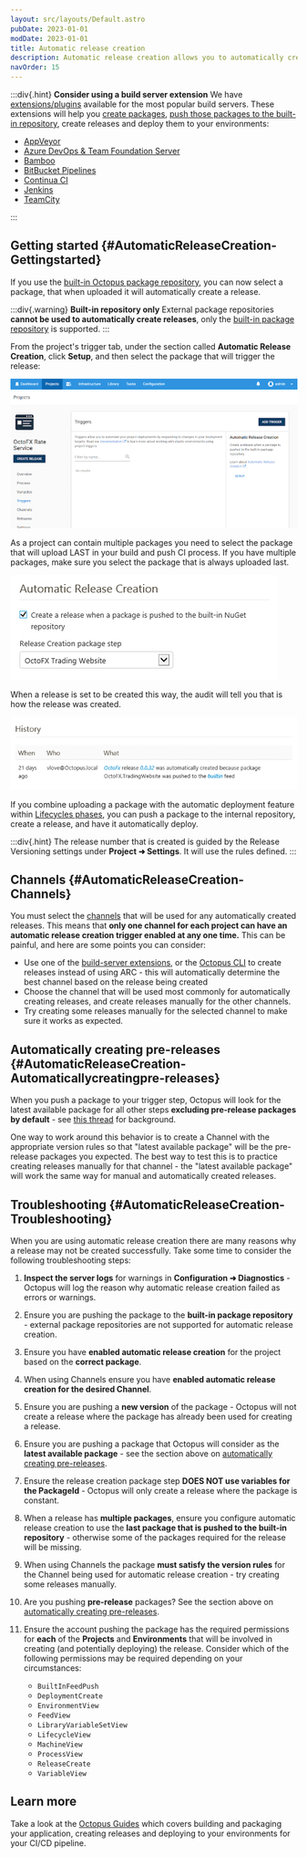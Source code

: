 ```yaml
---
layout: src/layouts/Default.astro
pubDate: 2023-01-01
modDate: 2023-01-01
title: Automatic release creation
description: Automatic release creation allows you to automatically create a new release when a new package is pushed to the built-in package repository.
navOrder: 15
---
```


:::div{.hint}
**Consider using a build server extension**
We have [extensions/plugins](/docs/packaging-applications/build-servers/) available for the most popular build servers. These extensions will help you [create packages](/docs/packaging-applications), [push those packages to the built-in repository](/docs/packaging-applications/package-repositories/built-in-repository/#pushing-packages-to-the-built-in-repository), create releases and deploy them to your environments:

 - [AppVeyor](/docs/packaging-applications/build-servers/appveyor)
 - [Azure DevOps & Team Foundation Server](/docs/packaging-applications/build-servers/tfs-azure-devops)
 - [Bamboo](/docs/packaging-applications/build-servers/bamboo)
 - [BitBucket Pipelines](/docs/packaging-applications/build-servers/bitbucket-pipelines)
 - [Continua CI](/docs/packaging-applications/build-servers/continua-ci)
 - [Jenkins](/docs/packaging-applications/build-servers/jenkins)
 - [TeamCity](/docs/packaging-applications/build-servers/teamcity)

:::

## Getting started {#AutomaticReleaseCreation-Gettingstarted}

If you use the [built-in Octopus package repository](/docs/packaging-applications/package-repositories), you can now select a package, that when uploaded it will automatically create a release.

:::div{.warning}
**Built-in repository only**
External package repositories **cannot be used to automatically create releases**, only the [built-in package repository](/docs/packaging-applications/package-repositories) is supported.
:::

From the project's trigger tab, under the section called **Automatic Release Creation**, click **Setup**, and then select the package that will trigger the release:

![Automatic release creation](/docs/projects/project-triggers/images/automatic-release-creation.png "width=500")

As a project can contain multiple packages you need to select the package that will upload LAST in your build and push CI process. If you have multiple packages, make sure you select the package that is always uploaded last.

![Automatic release creation last package option](/docs/projects/project-triggers/images/automatic-release-creation-last-package.png "width=500")

When a release is set to be created this way, the audit will tell you that is how the release was created.

![Release history](/docs/projects/project-triggers/images/history.png "width=500")

If you combine uploading a package with the automatic deployment feature within [Lifecycles phases](/docs/releases/lifecycles/#Lifecycles-LifecyclePhases), you can push a package to the internal repository, create a release, and have it automatically deploy.

:::div{.hint}
The release number that is created is guided by the Release Versioning settings under **Project ➜ Settings**. It will use the rules defined.
:::

## Channels {#AutomaticReleaseCreation-Channels}

You must select the [channels](/docs/releases/channels) that will be used for any automatically created releases. This means that **only one channel for each project can have an automatic release creation trigger enabled at any one time.** This can be painful, and here are some points you can consider:

- Use one of the [build-server extensions](/docs/packaging-applications/build-servers/), or the [Octopus CLI](/docs/octopus-rest-api/octopus-cli/create-release) to create releases instead of using ARC - this will automatically determine the best channel based on the release being created
- Choose the channel that will be used most commonly for automatically creating releases, and create releases manually for the other channels.
- Try creating some releases manually for the selected channel to make sure it works as expected.

## Automatically creating pre-releases {#AutomaticReleaseCreation-Automaticallycreatingpre-releases}

When you push a package to your trigger step, Octopus will look for the latest available package for all other steps **excluding pre-release packages by default** - see [this thread](https://help.octopus.com/t/arc-not-working-with-pre-release-builds/3646) for background.

One way to work around this behavior is to create a Channel with the appropriate version rules so that "latest available package" will be the pre-release packages you expected. The best way to test this is to practice creating releases manually for that channel - the "latest available package" will work the same way for manual and automatically created releases.

## Troubleshooting {#AutomaticReleaseCreation-Troubleshooting}

When you are using automatic release creation there are many reasons why a release may not be created successfully. Take some time to consider the following troubleshooting steps:

1. **Inspect the server logs** for warnings in **Configuration ➜ Diagnostics** - Octopus will log the reason why automatic release creation failed as errors or warnings.

2. Ensure you are pushing the package to the **built-in package repository** - external package repositories are not supported for automatic release creation.

3. Ensure you have **enabled automatic release creation** for the project based on the **correct package**.

4. When using Channels ensure you have **enabled automatic release creation for the desired Channel**.

5. Ensure you are pushing a **new version** of the package - Octopus will not create a release where the package has already been used for creating a release.

6. Ensure you are pushing a package that Octopus will consider as the **latest available package** - see the section above on [automatically creating pre-releases](#AutomaticReleaseCreation-Automaticallycreatingpre-releases).

7. Ensure the release creation package step **DOES NOT use variables for the PackageId** - Octopus will only create a release where the package is constant.

8. When a release has **multiple packages**, ensure you configure automatic release creation to use the **last package that is pushed to the built-in repository** - otherwise some of the packages required for the release will be missing.

9. When using Channels the package **must satisfy the version rules** for the Channel being used for automatic release creation - try creating some releases manually.

10. Are you pushing **pre-release** packages? See the section above on [automatically creating pre-releases](#AutomaticReleaseCreation-Automaticallycreatingpre-releases).

11. Ensure the account pushing the package has the required permissions for **each** of the **Projects** and **Environments** that will be involved in creating (and potentially deploying) the release. Consider which of the following permissions may be required depending on your circumstances:  

    - `BuiltInFeedPush`  
    - `DeploymentCreate`  
    - `EnvironmentView`  
    - `FeedView`  
    - `LibraryVariableSetView`  
    - `LifecycleView`  
    - `MachineView`  
    - `ProcessView`  
    - `ReleaseCreate`  
    - `VariableView`

## Learn more

Take a look at the [Octopus Guides](https://octopus.com/docs/guides) which covers building and packaging your application, creating releases and deploying to your environments for your CI/CD pipeline.

